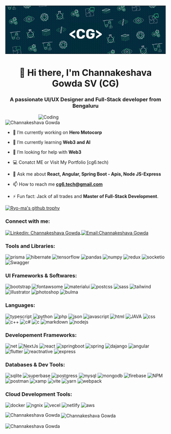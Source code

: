 [![MasterHead](cg_bg.gif)](https://github.com/cg6-tech)

<h1 align="center">👋 Hi there, I'm Channakeshava Gowda SV (CG)</h1>
<h3 align="center">A passionate UI/UX Designer and Full-Stack developer from Bengaluru</h3>

<img align="right" alt="Coding" width="400" src="https://cdn.dribbble.com/users/1162077/screenshots/5403918/media/d5dccb5d5818cba2c8fa0cb15fb578b3.gif" />

<p align="left"><img src="https://komarev.com/ghpvc/?username=cg6-tech&label=Profile%20views&color=0e75b6&style=flat" alt="Channakeshava Gowda" /></p>

-   🔭 I’m currently working on **Hero Motocorp**

-   🌱 I’m currently learning **Web3 and AI**

-   🤝 I’m looking for help with **Web3**

-   💻 Conatct ME or Visit My Portfolio [cg6.tech)

-   💬 Ask me about **React, Angular, Spring Boot - Apis, Node JS-Express**

-   📫 How to reach me **cg6.tech@gmail.com**

-   ⚡ Fun fact: Jack of all trades and **Master of Full-Stack Development**.

[![Ryo-ma's github trophy](https://github-profile-trophy.vercel.app/?username=cg6-tech&row=1)](https://github.com/ryo-ma/github-profile-trophy)

<h3 align="left">Connect with me:</h3>
<p align="left">
<a href="https://linkedin.com/in/cg6_tech" target="blank"><img align="center" src="https://img.shields.io/badge/LinkedIn-0077B5?&logo=linkedin&logoColor=white" alt="Linkedin: Channakeshava Gowda" />
</a>
<a href="mailto:cg6.tech@gmail.com" target="blank"><img align="center" src="https://img.shields.io/badge/Email-blue?style=flat-square&logo=gmail&logoColor=white" alt="Email:Channakeshava Gowda" /></a>
</p>

<h3 align="left">Tools and Libraries:</h3>
<p align="left">

![prisma](https://img.shields.io/badge/Prisma-3982CE?style=for-the-badge&logo=Prisma&logoColor=white)
![hibernate](https://img.shields.io/badge/Hibernate-59666C?style=for-the-badge&logo=Hibernate&logoColor=white) 
![tensorflow](https://img.shields.io/badge/TensorFlow-FF6F00?style=for-the-badge&logo=TensorFlow&logoColor=white)
![pandas](https://img.shields.io/badge/Pandas-2C2D72?style=for-the-badge&logo=pandas&logoColor=white)
![numpy](https://img.shields.io/badge/Numpy-777BB4?style=for-the-badge&logo=numpy&logoColor=white)
![redux](https://img.shields.io/badge/Redux-593D88?style=for-the-badge&logo=redux&logoColor=white)
![socketio](https://img.shields.io/badge/Socket.io-010101?&style=for-the-badge&logo=Socket.io&logoColor=white)
![Swagger](https://img.shields.io/badge/Swagger-85EA2D?style=for-the-badge&logo=Swagger&logoColor=white)

</p>

<h3 align="left">UI Frameworks & Softwares:</h3>
<p align="left">

![bootstrap](https://img.shields.io/badge/Bootstrap-563D7C?style=for-the-badge&logo=bootstrap&logoColor=white)
![fontawsome](https://img.shields.io/badge/Font_Awesome-339AF0?style=for-the-badge&logo=fontawesome&logoColor=white)
![materialui](https://img.shields.io/badge/Material%20UI-007FFF?style=for-the-badge&logo=mui&logoColor=white)
![postcss](https://img.shields.io/badge/postcss-DD3A0A?style=for-the-badge&logo=postcss&logoColor=white)
![sass](https://img.shields.io/badge/Sass-CC6699?style=for-the-badge&logo=sass&logoColor=white)
![tailwind](https://img.shields.io/badge/Tailwind_CSS-38B2AC?style=for-the-badge&logo=tailwind-css&logoColor=white)
![illustrator](https://img.shields.io/badge/Adobe%20Illustrator-FF9A00?style=for-the-badge&logo=adobe%20illustrator&logoColor=white)
![photoshop](https://img.shields.io/badge/Adobe%20Photoshop-31A8FF?style=for-the-badge&logo=Adobe%20Photoshop&logoColor=black)
![bulma](https://img.shields.io/badge/Bulma-00D1B2?style=for-the-badge&logo=Bulma&logoColor=white)

</p>
<h3 align="left">Languages:</h3>
<p align="left">

![typescript](https://img.shields.io/badge/TypeScript-007ACC?style=for-the-badge&logo=typescript&logoColor=white)
![python](https://img.shields.io/badge/Python-FFD43B?style=for-the-badge&logo=python&logoColor=blue)
![php](https://img.shields.io/badge/PHP-777BB4?style=for-the-badge&logo=php&logoColor=white)
![json](https://img.shields.io/badge/json-5E5C5C?style=for-the-badge&logo=json&logoColor=white)
![javascript](https://img.shields.io/badge/JavaScript-323330?style=for-the-badge&logo=javascript&logoColor=F7DF1E)
![html](https://img.shields.io/badge/HTML5-E34F26?style=for-the-badge&logo=html5&logoColor=white)
![JAVA](https://img.shields.io/badge/JAVA-ED8B00?style=for-the-badge&logo=openjdk&logoColor=white)
![css](https://img.shields.io/badge/CSS3-1572B6?style=for-the-badge&logo=css3&logoColor=white)
![c++](https://img.shields.io/badge/C%2B%2B-00599C?style=for-the-badge&logo=c%2B%2B&logoColor=white)
![c#](https://img.shields.io/badge/C%23-239120?style=for-the-badge&logo=c-sharp&logoColor=white)
![c](https://img.shields.io/badge/C-00599C?style=for-the-badge&logo=c&logoColor=white)
![markdown](https://img.shields.io/badge/Markdown-000000?style=for-the-badge&logo=markdown&logoColor=white)
![nodejs](https://img.shields.io/badge/Node.js-339933?style=for-the-badge&logo=nodedotjs&logoColor=white)

</p>

<h3 align="left">Developement Frameworks:</h3>
<p align="left">

![net](https://img.shields.io/badge/.NET-512BD4?style=for-the-badge&logo=dotnet&logoColor=white)
![NextJs](https://img.shields.io/badge/next.js-000000?style=for-the-badge&logo=nextdotjs&logoColor=white)
![react](https://img.shields.io/badge/React-20232A?style=for-the-badge&logo=react&logoColor=61DAFB)
![springboot](https://img.shields.io/badge/Spring_Boot-F2F4F9?style=for-the-badge&logo=spring-boot)
![spring](https://img.shields.io/badge/Spring-6DB33F?style=for-the-badge&logo=spring&logoColor=white)
![dajango](https://img.shields.io/badge/Django-092E20?style=for-the-badge&logo=django&logoColor=green)
![angular](https://img.shields.io/badge/Angular-CB3837?style=for-the-badge&logo=angular&logoColor=white) 
![flutter](https://img.shields.io/badge/Flutter-02569B?style=for-the-badge&logo=flutter&logoColor=white)
![reactnative](https://img.shields.io/badge/React_Native-20232A?style=for-the-badge&logo=react&logoColor=61DAFB)
![express](https://img.shields.io/badge/Express.js-000000?style=for-the-badge&logo=express&logoColor=white)

</p>
<h3 align="left">Databases & Dev Tools:</h3>
<p align="left">

![sqlite](https://img.shields.io/badge/SQLite-07405E?style=for-the-badge&logo=sqlite&logoColor=white)
![superbase](https://img.shields.io/badge/Supabase-181818?style=for-the-badge&logo=supabase&logoColor=white)
![postgress](https://img.shields.io/badge/PostgreSQL-316192?style=for-the-badge&logo=postgresql&logoColor=white)
![mysql](https://img.shields.io/badge/MySQL-005C84?style=for-the-badge&logo=mysql&logoColor=white)
![mongodb](https://img.shields.io/badge/MongoDB-4EA94B?style=for-the-badge&logo=mongodb&logoColor=white)
![firebase](https://img.shields.io/badge/firebase-ffca28?style=for-the-badge&logo=firebase&logoColor=black)
![NPM](https://img.shields.io/badge/npm-CB3837?style=for-the-badge&logo=npm&logoColor=white)
![postman](https://img.shields.io/badge/Postman-FF6C37?style=for-the-badge&logo=Postman&logoColor=white)
![xamp](https://img.shields.io/badge/Xampp-F37623?style=for-the-badge&logo=xampp&logoColor=white)
![vite](https://img.shields.io/badge/Vite-B73BFE?style=for-the-badge&logo=vite&logoColor=FFD62E)
![yarn](https://img.shields.io/badge/Yarn-2C8EBB?style=for-the-badge&logo=yarn&logoColor=white)
![webpack](https://img.shields.io/badge/Yarn-2C8EBB?style=for-the-badge&logo=yarn&logoColor=white)

</p>

<h3 align="left">Cloud Development Tools:</h3>
<p align="left">

![docker](https://img.shields.io/badge/Docker-2CA5E0?style=for-the-badge&logo=docker&logoColor=white)
![ngnix](https://img.shields.io/badge/Nginx-009639?style=for-the-badge&logo=nginx&logoColor=white)
![vecel](https://img.shields.io/badge/Vercel-000000?style=for-the-badge&logo=vercel&logoColor=white)
![netlify](https://img.shields.io/badge/Netlify-00C7B7?style=for-the-badge&logo=netlify&logoColor=white)
![aws](https://img.shields.io/badge/Amazon_AWS-FF9900?style=for-the-badge&logo=amazonaws&logoColor=white)

<p>

<img align="left" src="https://github-readme-stats.vercel.app/api/top-langs?username=cg6-tech&show_icons=true&locale=en&hide_border=true&theme=transparent" alt="Channakeshava Gowda" /></p>

<p>&nbsp;<img align="center" src="https://github-readme-stats.vercel.app/api?username=cg6-tech&show_icons=true&locale=en&hide_border=true&theme=transparent" alt="Channakeshava Gowda" /></p>

<p><img align="center" src="https://github-readme-streak-stats.herokuapp.com/?user=cg6-tech&hide_border=true&theme=transparent" alt="Channakeshava Gowda" /></p>
